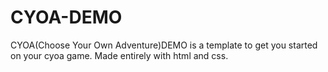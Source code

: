 # CYOA-DEMO
CYOA(Choose Your Own Adventure)DEMO is a template to get you started on your cyoa game. Made entirely with html and css. 
